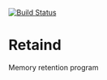 [![Build Status](https://travis-ci.org/RetaindCF/Retaind.svg?branch=master)](https://travis-ci.org/RetaindCF/Retaind)

# Retaind
Memory retention program
